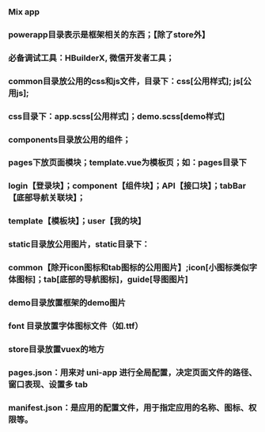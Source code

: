 ### Mix app
### powerapp目录表示是框架相关的东西；【除了store外】
### 
### 必备调试工具：HBuilderX, 微信开发者工具；
### common目录放公用的css和js文件，目录下：css[公用样式]; js[公用js];
### css目录下：app.scss[公用样式]；demo.scss[demo样式]
###
### components目录放公用的组件；
###
### pages下放页面模块；template.vue为模板页；如：pages目录下
### login【登录块】；component【组件块】；API【接口块】；tabBar【底部导航关联块】；
### template【模板块】；user【我的块】
### 
### static目录放公用图片，static目录下：
### common【除开icon图标和tab图标的公用图片】;icon[小图标类似字体图标]；tab[底部的导航图标]，guide[导图图片]
### demo目录放置框架的demo图片
### font 目录放置字体图标文件（如.ttf）
### 
### store目录放置vuex的地方
### 
### pages.json：用来对 uni-app 进行全局配置，决定页面文件的路径、窗口表现、设置多 tab
### 
### manifest.json：是应用的配置文件，用于指定应用的名称、图标、权限等。
### 